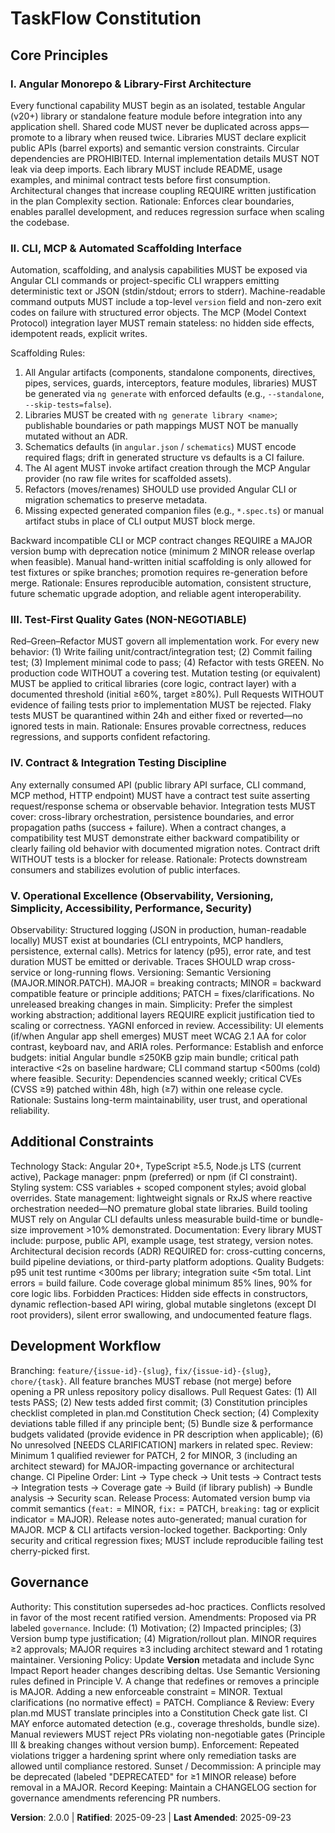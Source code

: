 <!--
Sync Impact Report
Version: 1.1.0 -> 2.0.0
Modified Principles:
 - II: Expanded & consolidated with former VI (now removed)
Removed Principles:
 - VI (Scaffolded Generation & Agent Automation) merged into II
Added Sections: None (structural consolidation)
Templates Updated:
 - .specify/templates/plan-template.md ✅ (version ref)
 - .specify/templates/spec-template.md ✅ (version ref)
 - .specify/templates/tasks-template.md ✅ (version ref)
 - .specify/templates/agent-file-template.md (no change needed) ✅
Rationale for MAJOR: Principle removal (renumbering) per governance rules; content preserved but numbering changed.
Deferred TODOs: None
-->

# TaskFlow Constitution

## Core Principles

### I. Angular Monorepo & Library-First Architecture
Every functional capability MUST begin as an isolated, testable Angular (v20+) library or standalone feature module before integration into any application shell. Shared code MUST never be duplicated across apps—promote to a library when reused twice. Libraries MUST declare explicit public APIs (barrel exports) and semantic version constraints. Circular dependencies are PROHIBITED. Internal implementation details MUST NOT leak via deep imports. Each library MUST include README, usage examples, and minimal contract tests before first consumption. Architectural changes that increase coupling REQUIRE written justification in the plan Complexity section.
Rationale: Enforces clear boundaries, enables parallel development, and reduces regression surface when scaling the codebase.

### II. CLI, MCP & Automated Scaffolding Interface
Automation, scaffolding, and analysis capabilities MUST be exposed via Angular CLI commands or project-specific CLI wrappers emitting deterministic text or JSON (stdin/stdout; errors to stderr). Machine-readable command outputs MUST include a top-level `version` field and non-zero exit codes on failure with structured error objects. The MCP (Model Context Protocol) integration layer MUST remain stateless: no hidden side effects, idempotent reads, explicit writes.

Scaffolding Rules:
1. All Angular artifacts (components, standalone components, directives, pipes, services, guards, interceptors, feature modules, libraries) MUST be generated via `ng generate` with enforced defaults (e.g., `--standalone`, `--skip-tests=false`).
2. Libraries MUST be created with `ng generate library <name>`; publishable boundaries or path mappings MUST NOT be manually mutated without an ADR.
3. Schematics defaults (in `angular.json` / `schematics`) MUST encode required flags; drift in generated structure vs defaults is a CI failure.
4. The AI agent MUST invoke artifact creation through the MCP Angular provider (no raw file writes for scaffolded assets).
5. Refactors (moves/renames) SHOULD use provided Angular CLI or migration schematics to preserve metadata.
6. Missing expected generated companion files (e.g., `*.spec.ts`) or manual artifact stubs in place of CLI output MUST block merge.

Backward incompatible CLI or MCP contract changes REQUIRE a MAJOR version bump with deprecation notice (minimum 2 MINOR release overlap when feasible). Manual hand-written initial scaffolding is only allowed for test fixtures or spike branches; promotion requires re-generation before merge.
Rationale: Ensures reproducible automation, consistent structure, future schematic upgrade adoption, and reliable agent interoperability.

### III. Test-First Quality Gates (NON-NEGOTIABLE)
Red–Green–Refactor MUST govern all implementation work. For every new behavior: (1) Write failing unit/contract/integration test; (2) Commit failing test; (3) Implement minimal code to pass; (4) Refactor with tests GREEN. No production code WITHOUT a covering test. Mutation testing (or equivalent) MUST be applied to critical libraries (core logic, contract layer) with a documented threshold (initial ≥60%, target ≥80%). Pull Requests WITHOUT evidence of failing tests prior to implementation MUST be rejected. Flaky tests MUST be quarantined within 24h and either fixed or reverted—no ignored tests in main.
Rationale: Ensures provable correctness, reduces regressions, and supports confident refactoring.

### IV. Contract & Integration Testing Discipline
Any externally consumed API (public library API surface, CLI command, MCP method, HTTP endpoint) MUST have a contract test suite asserting request/response schema or observable behavior. Integration tests MUST cover: cross-library orchestration, persistence boundaries, and error propagation paths (success + failure). When a contract changes, a compatibility test MUST demonstrate either backward compatibility or clearly failing old behavior with documented migration notes. Contract drift WITHOUT tests is a blocker for release.
Rationale: Protects downstream consumers and stabilizes evolution of public interfaces.

### V. Operational Excellence (Observability, Versioning, Simplicity, Accessibility, Performance, Security)
Observability: Structured logging (JSON in production, human-readable locally) MUST exist at boundaries (CLI entrypoints, MCP handlers, persistence, external calls). Metrics for latency (p95), error rate, and test duration MUST be emitted or derivable. Traces SHOULD wrap cross-service or long-running flows.
Versioning: Semantic Versioning (MAJOR.MINOR.PATCH). MAJOR = breaking contracts; MINOR = backward compatible feature or principle additions; PATCH = fixes/clarifications. No unreleased breaking changes in main.
Simplicity: Prefer the simplest working abstraction; additional layers REQUIRE explicit justification tied to scaling or correctness. YAGNI enforced in review.
Accessibility: UI elements (if/when Angular app shell emerges) MUST meet WCAG 2.1 AA for color contrast, keyboard nav, and ARIA roles.
Performance: Establish and enforce budgets: initial Angular bundle ≤250KB gzip main bundle; critical path interactive <2s on baseline hardware; CLI command startup <500ms (cold) where feasible.
Security: Dependencies scanned weekly; critical CVEs (CVSS ≥9) patched within 48h, high (≥7) within one release cycle.
Rationale: Sustains long-term maintainability, user trust, and operational reliability.



## Additional Constraints
Technology Stack: Angular 20+, TypeScript ≥5.5, Node.js LTS (current active), Package manager: pnpm (preferred) or npm (if CI constraint). Styling system: CSS variables + scoped component styles; avoid global overrides. State management: lightweight signals or RxJS where reactive orchestration needed—NO premature global state libraries. Build tooling MUST rely on Angular CLI defaults unless measurable build-time or bundle-size improvement >10% demonstrated.
Documentation: Every library MUST include: purpose, public API, example usage, test strategy, version notes. Architectural decision records (ADR) REQUIRED for: cross-cutting concerns, build pipeline deviations, or third-party platform adoptions.
Quality Budgets: p95 unit test runtime <300ms per library; integration suite <5m total. Lint errors = build failure. Code coverage global minimum 85% lines, 90% for core logic libs.
Forbidden Practices: Hidden side effects in constructors, dynamic reflection-based API wiring, global mutable singletons (except DI root providers), silent error swallowing, and undocumented feature flags.

## Development Workflow
Branching: `feature/{issue-id}-{slug}`, `fix/{issue-id}-{slug}`, `chore/{task}`. All feature branches MUST rebase (not merge) before opening a PR unless repository policy disallows.
Pull Request Gates: (1) All tests PASS; (2) New tests added first commit; (3) Constitution principles checklist completed in plan.md Constitution Check section; (4) Complexity deviations table filled if any principle bent; (5) Bundle size & performance budgets validated (provide evidence in PR description when applicable); (6) No unresolved [NEEDS CLARIFICATION] markers in related spec.
Review: Minimum 1 qualified reviewer for PATCH, 2 for MINOR, 3 (including an architect steward) for MAJOR-impacting governance or architectural change.
CI Pipeline Order: Lint → Type check → Unit tests → Contract tests → Integration tests → Coverage gate → Build (if library publish) → Bundle analysis → Security scan.
Release Process: Automated version bump via commit semantics (`feat:` = MINOR, `fix:` = PATCH, `breaking:` tag or explicit indicator = MAJOR). Release notes auto-generated; manual curation for MAJOR. MCP & CLI artifacts version-locked together.
Backporting: Only security and critical regression fixes; MUST include reproducible failing test cherry-picked first.

## Governance
Authority: This constitution supersedes ad-hoc practices. Conflicts resolved in favor of the most recent ratified version.
Amendments: Proposed via PR labeled `governance`. Include: (1) Motivation; (2) Impacted principles; (3) Version bump type justification; (4) Migration/rollout plan. MINOR requires ≥2 approvals; MAJOR requires ≥3 including architect steward and 1 rotating maintainer.
Versioning Policy: Update **Version** metadata and include Sync Impact Report header changes describing deltas. Use Semantic Versioning rules defined in Principle V. A change that redefines or removes a principle is MAJOR. Adding a new enforceable constraint = MINOR. Textual clarifications (no normative effect) = PATCH.
Compliance & Review: Every plan.md MUST translate principles into a Constitution Check gate list. CI MAY enforce automated detection (e.g., coverage thresholds, bundle size). Manual reviewers MUST reject PRs violating non-negotiable gates (Principle III & breaking changes without version bump).
Enforcement: Repeated violations trigger a hardening sprint where only remediation tasks are allowed until compliance restored.
Sunset / Decommission: A principle may be deprecated (labeled "DEPRECATED" for ≥1 MINOR release) before removal in a MAJOR.
Record Keeping: Maintain a CHANGELOG section for governance amendments referencing PR numbers.

**Version**: 2.0.0 | **Ratified**: 2025-09-23 | **Last Amended**: 2025-09-23
